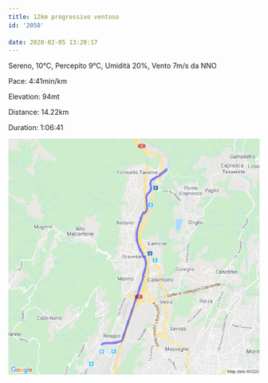 ```yaml
---
title: 12km progressivo ventoso
id: '2058'

date: 2020-02-05 13:20:17
---
```


Sereno, 10°C, Percepito 9°C, Umidità 20%, Vento 7m/s da NNO

Pace: 4:41min/km

Elevation: 94mt

Distance: 14.22km

Duration: 1:06:41



 
![image](/images/2021/08/20200205-activity-map.png)
